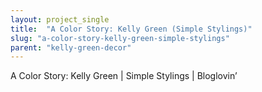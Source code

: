 ```yaml
---
layout: project_single
title:  "A Color Story: Kelly Green (Simple Stylings)"
slug: "a-color-story-kelly-green-simple-stylings"
parent: "kelly-green-decor"
---
```

A Color Story: Kelly Green | Simple Stylings | Bloglovin’